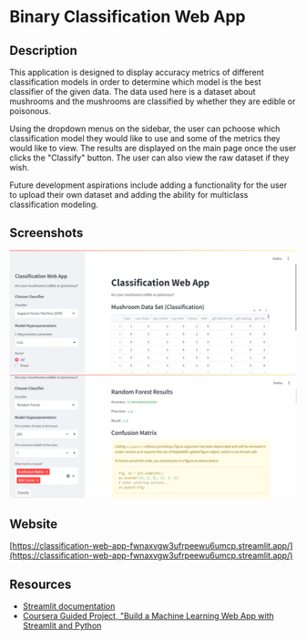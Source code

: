 # Binary Classification Web App

## Description

This application is designed to display accuracy metrics of different classification models in order to determine which model is the best classifier of the given data. The data used here is a dataset about mushrooms and the mushrooms are classified by whether they are edible or poisonous.

Using the dropdown menus on the sidebar, the user can pchoose which classification model they would like to use and some of the metrics they would like to view. The results are displayed on the main page once the user clicks the "Classify" button. The user can also view the raw dataset if they wish.

Future development aspirations include adding a functionality for the user to upload their own dataset and adding the ability for multiclass classification modeling.

## Screenshots
![Classification App](images/Screenshot-Classification-App.png)
![Random Forest Metrics](images/Screenshot-Random-Forest.png)

## Website
[https://classification-web-app-fwnaxvgw3ufrpeewu6umcp.streamlit.app/](https://classification-web-app-fwnaxvgw3ufrpeewu6umcp.streamlit.app/)

## Resources
- [Streamlit documentation](https://docs.streamlit.io/)
- [Coursera Guided Project, "Build a Machine Learning Web App with Streamlit and Python](https://www.coursera.org/projects/machine-learning-streamlit-python)
